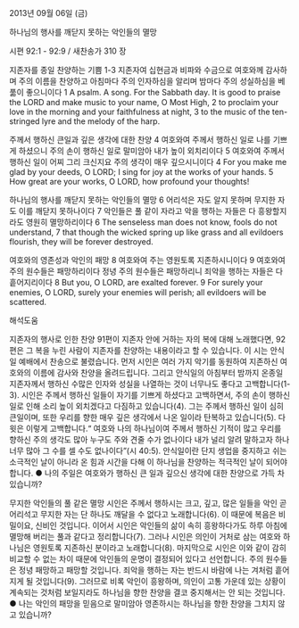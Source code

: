 2013년 09월 06일 (금)

하나님의 행사를 깨닫지 못하는 악인들의 멸망



시편 92:1 - 92:9 / 새찬송가 310 장


지존자를 종일 찬양하는 기쁨
1-3 지존자여 십현금과 비파와 수금으로 여호와께 감사하며 주의 이름을 찬양하고 아침마다 주의 인자하심을 알리며 밤마다 주의 성실하심을 베풂이 좋으니이다
1 A psalm. A song. For the Sabbath day. It is good to praise the LORD and make music to your name, O Most High, 2 to proclaim your love in the morning and your faithfulness at night, 3 to the music of the ten-stringed lyre and the melody of the harp.

주께서 행하신 큰일과 깊은 생각에 대한 찬양
4 여호와여 주께서 행하신 일로 나를 기쁘게 하셨으니 주의 손이 행하신 일로 말미암아 내가 높이 외치리이다 5 여호와여 주께서 행하신 일이 어찌 그리 크신지요 주의 생각이 매우 깊으시니이다
4 For you make me glad by your deeds, O LORD; I sing for joy at the works of your hands. 5 How great are your works, O LORD, how profound your thoughts!

하나님의 행사를 깨닫지 못하는 악인들의 멸망
6 어리석은 자도 알지 못하며 무지한 자도 이를 깨닫지 못하나이다 7 악인들은 풀 같이 자라고 악을 행하는 자들은 다 흥왕할지라도 영원히 멸망하리이다
6 The senseless man does not know, fools do not understand, 7 that though the wicked spring up like grass and all evildoers flourish, they will be forever destroyed.

여호와의 영존성과 악인의 패망
8 여호와여 주는 영원토록 지존하시니이다 9 여호와여 주의 원수들은 패망하리이다 정녕 주의 원수들은 패망하리니 죄악을 행하는 자들은 다 흩어지리이다
8 But you, O LORD, are exalted forever. 9 For surely your enemies, O LORD, surely your enemies will perish; all evildoers will be scattered.

해석도움





지존자의 행사로 인한 찬양
91편이 지존자 안에 거하는 자의 복에 대해 노래했다면, 92편은 그 복을 누린 사람이 지존자를 찬양하는 내용이라고 할 수 있습니다. 이 시는 안식일 예배에서 찬송으로 불렸습니다. 먼저 시인은 여러 가지 악기를 동원하여 지존하신 여호와의 이름에 감사와 찬양을 올려드립니다. 그리고 안식일의 아침부터 밤까지 온종일 지존자께서 행하신 수많은 인자와 성실을 나열하는 것이 너무나도 좋다고 고백합니다(1-3). 시인은 주께서 행하신 일들이 자기를 기쁘게 하셨다고 고백하면서, 주의 손이 행하신 일로 인해 소리 높이 외치겠다고 다짐하고 있습니다(4). 그는 주께서 행하신 일이 심히 큰일이며, 또한 우리를 향한 매우 깊은 생각에서 나온 일이라 탄복하고 있습니다(5). 다윗은 이렇게 고백합니다.“ 여호와 나의 하나님이여 주께서 행하신 기적이 많고 우리를 향하신 주의 생각도 많아 누구도 주와 견줄 수가 없나이다 내가 널리 알려 말하고자 하나 너무 많아 그 수를 셀 수도 없나이다”(시 40:5). 안식일이란 단지 생업을 중지하고 쉬는 소극적인 날이 아니라 온 힘과 시간을 다해 이 하나님을 찬양하는 적극적인 날이 되어야 합니다.
● 나의 주일은 여호와가 행하신 큰 일과 깊으신 생각에 대한 찬양으로 가득 차 있습니까?

무지한 악인들의 풀 같은 멸망
시인은 주께서 행하시는 크고, 깊고, 많은 일들을 악인 곧 어리석고 무지한 자는 단 하나도 깨달을 수 없다고 노래합니다(6). 이 때문에 복음은 비밀이요, 신비인 것입니다. 이어서 시인은 악인들의 삶이 속히 흥왕하다가도 하루 아침에 멸망해 버리는 풀과 같다고 정리합니다(7). 그러나 시인은 의인이 거처로 삼는 여호와 하나님은 영원토록 지존하신 분이라고 노래합니다(8). 마지막으로 시인은 이와 같이 감히 비교할 수 없는 차이 때문에 악인들의 운명이 결정되어 있다고 선언합니다. 주의 원수들은 정녕 패망하고 패망할 것입니다. 죄악을 행하는 자는 반드시 바람에 나는 겨처럼 흩어지게 될 것입니다(9). 그러므로 비록 악인이 흥왕하며, 의인이 고통 가운데 있는 상황이 계속되는 것처럼 보일지라도 하나님을 향한 찬양을 결코 중지해서는 안 되는 것입니다.
● 나는 악인의 패망을 믿음으로 말미암아 영존하시는 하나님을 향한 찬양을 그치지 않고 있습니까?